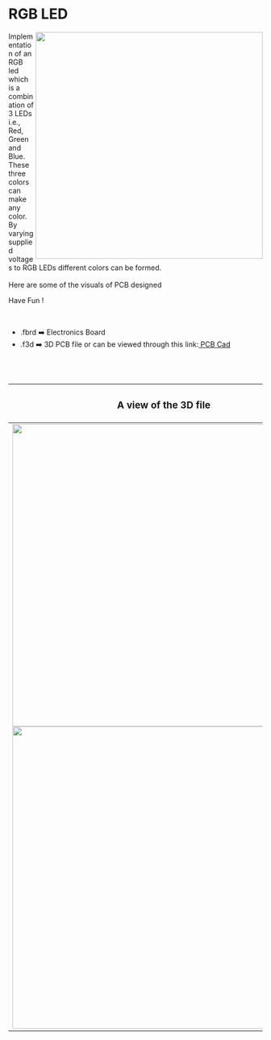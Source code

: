 <h1>RGB LED</h1>

<div>
   <img width=450 align=right src="https://github.com/Curovearth/Dive-into-Electronics/blob/main/PCB%20Designs/09-RGB%20interface/img1.png"/>
   <p>Implementation of an RGB led which is a combination of 3 LEDs i.e., Red, Green and Blue. These three colors can make any color. By varying supplied voltages to RGB LEDs different colors can be formed.<br><br>Here are some of the visuals of PCB designed<br>
        
   Have Fun !
  </p>
<br>

   - .fbrd ➡️ Electronics Board
   - .f3d  ➡️ 3D PCB file or can be viewed through this link:<a href="https://a360.co/342w9Sw"> PCB Cad</a>
   
   
<br> <br> 
<div align=center>
   
| <h3>A view of the 3D file</h2> | <h3>Schematic Diagram for PCB</h3> |      
| --- | --- |
| <img width=600 align=center src="https://github.com/Curovearth/Dive-into-Electronics/blob/main/PCB%20Designs/09-RGB%20interface/img2.png"/><br><img width=600 align=center src="https://github.com/Curovearth/Dive-into-Electronics/blob/main/PCB%20Designs/09-RGB%20interface/img3.png"/> |    <img width="400" src="https://github.com/Curovearth/Dive-into-Electronics/blob/main/PCB%20Designs/09-RGB%20interface/PCB_view.png"> | 
 
</div>

 
